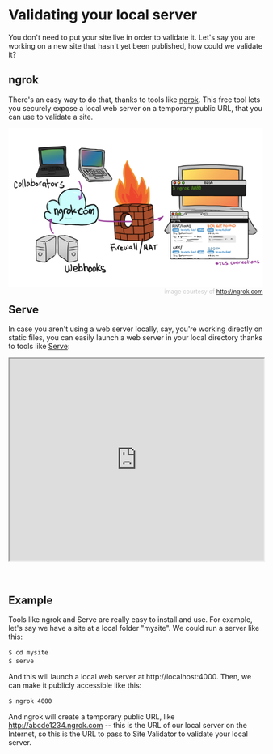 # Validating your local server

You don't need to put your site live in order to validate it. Let's say you are working on a new site that hasn't yet been published, how could we validate it?

## ngrok

There's an easy way to do that, thanks to tools like [ngrok](https://ngrok.com/). This free tool lets you securely expose a local web server on a temporary public URL, that you can use to validate a site.

![ngrok overview](img/ngrok-overview.png)
<small style="float:right; color: #ccc; margin-bottom: 30px;">image courtesy of http://ngrok.com</small>

## Serve

In case you aren't using a web server locally, say, you're working directly on static files, you can easily launch a web server in your local directory thanks to tools like [Serve](http://get-serve.com/):

<iframe width="100%" height="400" src="https://www.youtube.com/embed/GOUNTa8ME2o" allowfullscreen style="margin-bottom: 30px;"></iframe>

## Example

Tools like ngrok and Serve are really easy to install and use. For example, let's say we have a site at a local folder "mysite". We could run a server like this:

```bash
$ cd mysite
$ serve
```

And this will launch a local web server at http://localhost:4000. Then, we can make it publicly accessible like this:

```bash
$ ngrok 4000
```

And ngrok will create a temporary public URL, like http://abcde1234.ngrok.com -- this is the URL of our local server on the Internet, so this is the URL to pass to Site Validator to validate your local server.
